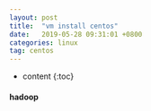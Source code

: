 ```yaml
---
layout: post
title:  "vm install centos"
date:   2019-05-28 09:31:01 +0800
categories: linux
tag: centos
---
```


* content
{:toc}

#### hadoop
